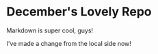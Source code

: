 # December's Lovely Repo

Markdown is super cool, guys!

I've made a change from the local side now!